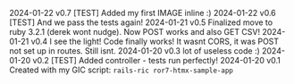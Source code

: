 2024-01-22  v0.7 [TEST] Added my first IMAGE inline :)
2024-01-22  v0.6 [TEST] And we pass the tests again!
2024-01-21  v0.5 Finalized move to ruby 3.2.1 (derek wont nudge). Now POST works and also GET CSV!
2024-01-21  v0.4 I see the light! Code finally works! It wasnt CORS, it was POST not set up in routes. Still isnt.
2024-01-20  v0.3 lot of useless code :)
2024-01-20  v0.2 [TEST] Added controller - tests run perfectly!
2024-01-20  v0.1 Created with my GIC script: `rails-ric ror7-htmx-sample-app`
